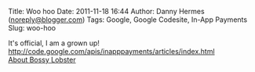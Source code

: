 Title: Woo hoo
Date: 2011-11-18 16:44
Author: Danny Hermes (noreply@blogger.com)
Tags: Google, Google Codesite, In-App Payments
Slug: woo-hoo

It's official, I am a grown up!  
<http://code.google.com/apis/inapppayments/articles/index.html>  
[About Bossy Lobster](https://profiles.google.com/114760865724135687241)
